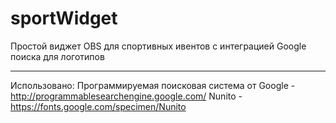 # sportWidget
Простой виджет OBS для спортивных ивентов с интеграцией Google поиска для логотипов

---
Использовано:
Программируемая поисковая система от Google - http://programmablesearchengine.google.com/
Nunito - https://fonts.google.com/specimen/Nunito
